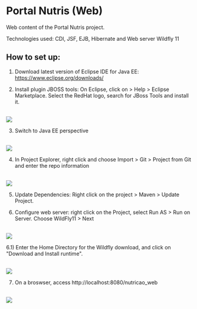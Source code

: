 # Portal Nutris (Web)

Web content of the Portal Nutris project.

Technologies used: CDI, JSF, EJB, Hibernate and Web server Wildfly 11

## How to set up:

1) Download latest version of Eclipse IDE for Java EE: https://www.eclipse.org/downloads/

2) Install plugin JBOSS tools:
On Eclipse, click on > Help > Eclipse Marketplace. Select the RedHat logo, search for JBoss Tools and install it.

<br>
<img src='https://1.bp.blogspot.com/-sUiJqolN5Rs/WqcovbiOgcI/AAAAAAAADII/2HZBLGhjnmk6pM2_GHvAleJ5lp_i0uf-wCLcBGAs/s320/jboss.png'/>
</br>

3) Switch to Java EE perspective

<br>
<img src='https://1.bp.blogspot.com/-9Xq2OyiRCLI/WqdkGV-bPVI/AAAAAAAADKE/cJ4XWCIFszUixf4oZEjueV3dZwieoWhVgCLcBGAs/s1600/jee.jpg'/>
</br>

4) In Project Explorer, right click and choose Import > Git > Project from Git and enter the repo information

<br>
<img src='https://1.bp.blogspot.com/-2gShJl41r3M/Wqcr_N6uQYI/AAAAAAAADIg/0FD5V-ibI3Ykb0o_NShAgWC_gBBmP51DwCLcBGAs/s1600/git.png'/>
</br>

5) Update Dependencies: Right click on the project > Maven > Update Project.

6) Configure web server: right click on the Project, select Run AS > Run on Server. Choose WildFly11 > Next

<br>
<img src='https://3.bp.blogspot.com/-IEa2mJ4U-N0/Wqcu1C6r0eI/AAAAAAAADI4/ZMdXzIrkPos5x-sKy1U8Ba9BFi7BA97GACLcBGAs/s1600/Screen%2BShot%2B2018-03-12%2Bat%2B22.51.27.png'/>
</br>

6.1) Enter the Home Directory for the Wildfly download, and click on "Download and Install runtime".

<br>
<img src='https://2.bp.blogspot.com/-np81tFjRKus/WqcxJ_UAsUI/AAAAAAAADJE/ndAgcGf4CTgq_fDXG5Bb1pFMCaXc0w9WQCLcBGAs/s1600/Screen%2BShot%2B2018-03-12%2Bat%2B23.01.32.png'/>
</br>

7) On a broswser, access http://localhost:8080/nutricao_web

<br>
<img src='https://2.bp.blogspot.com/-FGRtNyiNx5w/Wqcy8l0Jf4I/AAAAAAAADJc/DHxcTNtmmw8KKlXLTwX6H79Fr6fO657vgCLcBGAs/s1600/Screen%2BShot%2B2018-03-12%2Bat%2B23.09.00.png'/>
</br>
